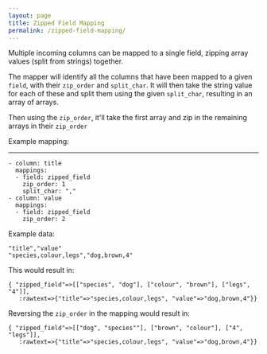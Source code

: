 ```yaml
---
layout: page
title: Zipped Field Mapping
permalink: /zipped-field-mapping/
---
```


Multiple incoming columns can be mapped to a single field, zipping array values (split from strings) together.

The mapper will identify  all the columns that have been mapped to a given `field`, with their `zip_order` and `split_char`. It will then take the string value for each of these and split them using the given `split_char`, resulting in an array of arrays.

Then using the `zip_order`, it'll take the first array and zip in the remaining arrays in their `zip_order`

Example mapping:

---
    - column: title
      mappings:
      - field: zipped_field
        zip_order: 1
        split_char: ","
    - column: value
      mappings:
      - field: zipped_field
        zip_order: 2

Example data:

```
"title","value"
"species,colour,legs","dog,brown,4"
```

This would result in:

```
{ "zipped_field"=>[["species", "dog"], ["colour", "brown"], ["legs", "4"]],
   :rawtext=>{"title"=>"species,colour,legs", "value"=>"dog,brown,4"}}
```

Reversing the `zip_order` in the mapping would result in:
```
{ "zipped_field"=>[["dog", "species""], ["brown", "colour"], ["4", "legs"]],
   :rawtext=>{"title"=>"species,colour,legs", "value"=>"dog,brown,4"}}
```

